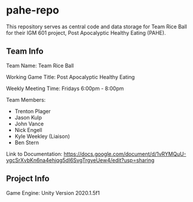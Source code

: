 # pahe-repo

This repository serves as central code and data storage for Team Rice Ball for their IGM 601 project, Post Apocalyptic Healthy Eating (PAHE). 

## Team Info

Team Name: Team Rice Ball

Working Game Title: Post Apocalyptic Healthy Eating

Weekly Meeting Time: Fridays 6:00pm - 8:00pm

Team Members: 
* Trenton Plager
* Jason Kulp
* John Vance
* Nick Engell
* Kyle Weekley (Liaison)
* Ben Stern
  
Link to Documentation: https://docs.google.com/document/d/1vRYMQuU-ygcSrXvbKn6na4ehjqg5dI6SvgTrgyeUew4/edit?usp=sharing

## Project Info 

Game Engine: Unity Version 2020.1.5f1
